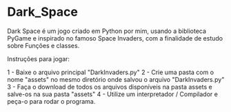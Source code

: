 # Dark_Space
Dark Space é um jogo criado em Python por mim, usando a biblioteca PyGame e inspirado no famoso Space Invaders, com a finalidade de estudo sobre Funções e classes.

Instruções para jogar:

1 - Baixe o arquivo principal "DarkInvaders.py"
2 - Crie uma pasta com o nome "assets" no mesmo diretório onde salvou o arquivo "DarkInvaders.py"
3 - Faça o download de todos os arquivos disponíveis na pasta assets e salve-os na sua pasta "assets" 
4 - Utilize um interpretador / Compilador e peça-o para rodar o programa.
